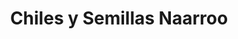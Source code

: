 ---
title: "Chiles y Semillas Naarroo"
url: /zitacuaro/chiles-y-semillas-naarroo/
shop: Allgemein
---